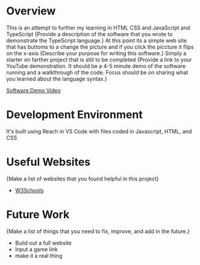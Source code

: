 # Overview

This is an attempt to further my learning in HTML CSS and JavaScript and TypeScript
{Provide a description of the software that you wrote to demonstrate the TypeScript language.}
At this point its a simple web site that has buttoms to a change the picture and if you click the piccture it flips on the x-axis 
{Describe your purpose for writing this software.}
Simply a starter on farther project that is still to be completed
{Provide a link to your YouTube demonstration. It should be a 4-5 minute demo of the software running and a walkthrough of the code. Focus should be on sharing what you learned about the language syntax.}

[Software Demo Video](http://youtube.link.goes.here)

# Development Environment

It's built using Reach in VS Code with files coded in Javascript, HTML, and CSS

# Useful Websites

{Make a list of websites that you found helpful in this project}

- [W3Schools](https://www.w3schools.com/typescript/index.php)

# Future Work

{Make a list of things that you need to fix, improve, and add in the future.}

- Build out a full website
- Input a game link
- make it a real thing